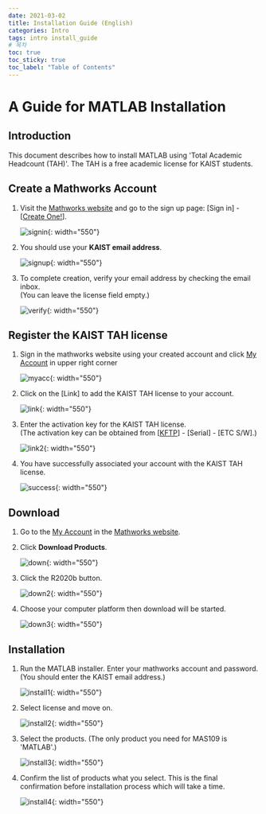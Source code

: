 ```yaml
---
date: 2021-03-02
title: Installation Guide (English)
categories: Intro
tags: intro install_guide
# 목차
toc: true
toc_sticky: true
toc_label: "Table of Contents"
---
```


# **A Guide for MATLAB Installation**

## Introduction
This document describes how to install MATLAB using 'Total Academic Headcount (TAH)'. The TAH is a free academic license for KAIST students.

## Create a Mathworks Account
1. Visit the [Mathworks website](https://www.mathworks.com) and go to the sign up page: [Sign in] - [[Create One!](https://kr.mathworks.com/mwaccount/register)].

    ![signin]({{site.baseurl}}/images/intro/install/signin_eng.png){: width="550"}

2.  You should use your **KAIST email address**.

    ![signup]({{site.baseurl}}/images/intro/install/signup_eng.png){: width="550"}

3.  To complete creation, verify your email address by
    checking the email inbox.\
    (You can leave the license field empty.)

    ![verify]({{site.baseurl}}/images/intro/install/verify_eng.png){: width="550"}

## Register the KAIST TAH license
1.  Sign in the mathworks website using your created account and click [My Account](https://kr.mathworks.com/mwaccount/) in upper right corner

    ![myacc]({{site.baseurl}}/images/intro/install/myacc_eng.png){: width="550"}

2.  Click on the [Link] to add the KAIST TAH license
    to your account.

    ![link]({{site.baseurl}}/images/intro/install/link_eng.png){: width="550"}

3.  Enter the activation key for the KAIST TAH license.\
    (The activation key can be obtained from [[KFTP](https://kftp.kaist.ac.kr)] - [Serial] - [ETC S/W].)

    ![link2]({{site.baseurl}}/images/intro/install/link2_eng.png){: width="550"}

4.  You have successfully associated your account with the KAIST TAH license.

    ![success]({{site.baseurl}}/images/intro/install/success.png){: width="550"}

## Download
1. Go to the [My Account](https://kr.mathworks.com/mwaccount/) in the [Mathworks website](https://www.mathworks.com).

2.  Click **Download Products**.

    ![down]({{site.baseurl}}/images/intro/install/down_eng.png){: width="550"}

3.  Click the R2020b button.

    ![down2]({{site.baseurl}}/images/intro/install/down2_eng.png){: width="550"}

4. Choose your computer platform then download will be started.

    ![down3]({{site.baseurl}}/images/intro/install/down3_eng.png){: width="550"}

## Installation
1.  Run the MATLAB installer. Enter your mathworks account and password.\
    (You should enter the KAIST email address.)

    ![install1]({{site.baseurl}}/images/intro/install/install1.png){: width="550"}

2. Select license and move on.

    ![install2]({{site.baseurl}}/images/intro/install/install2.png){: width="550"}

3.  Select the products.
    (The only product you need for MAS109 is 'MATLAB'.)

    ![install3]({{site.baseurl}}/images/intro/install/install3.png){: width="550"}

5. Confirm the list of products what you select. This is the final
    confirmation before installation process which will
    take a time.

    ![install4]({{site.baseurl}}/images/intro/install/install4.png){: width="550"}

